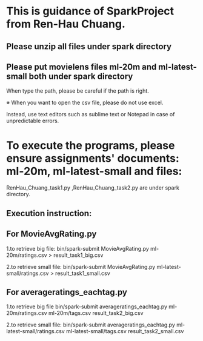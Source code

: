 # This is guidance of SparkProject from Ren-Hau Chuang.

## Please unzip all files under spark directory

## Please put movielens files ml-20m and ml-latest-small  both under spark directory 

When type the path, please be careful if the path is right.

※ When you want to open the csv file, please do not use excel. 


Instead, use text editors such as sublime text or Notepad in case of unpredictable errors.

# To execute the programs, please ensure assignments' documents: ml-20m, ml-latest-small and files:

RenHau_Chuang_task1.py ,RenHau_Chuang_task2.py are under spark directory.

## Execution instruction:

## For MovieAvgRating.py

1.to retrieve big file:
bin/spark-submit MovieAvgRating.py ml-20m/ratings.csv > result_task1_big.csv

2.to retrieve small file:
bin/spark-submit MovieAvgRating.py ml-latest-small/ratings.csv > result_task1_small.csv

## For averageratings_eachtag.py

1.to retrieve big file
bin/spark-submit averageratings_eachtag.py ml-20m/ratings.csv ml-20m/tags.csv result_task2_big.csv

2.to retrieve small file:
bin/spark-submit averageratings_eachtag.py ml-latest-small/ratings.csv ml-latest-small/tags.csv result_task2_small.csv
